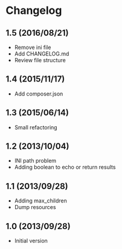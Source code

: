 # Changelog

## 1.5 (2016/08/21)

* Remove ini file
* Add CHANGELOG.md
* Review file structure

## 1.4 (2015/11/17)

* Add composer.json

## 1.3 (2015/06/14)

* Small refactoring

## 1.2 (2013/10/04)

* INI path problem
* Adding boolean to echo or return results

## 1.1 (2013/09/28)

* Adding max_children
* Dump resources

## 1.0 (2013/09/28)

* Initial version
